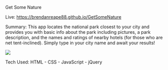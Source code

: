Get Some Nature

Live: https://brendanreape88.github.io/GetSomeNature

Summary: This app locates the national park closest to your city and provides you with basic info about the park including pictures, a park description, and the names and ratings of nearby hotels (for those who are net tent-inclined). Simply type in your city name and await your results!

![](images/App_Screenshot.png)

Tech Used: HTML - CSS - JavaScript - jQuery